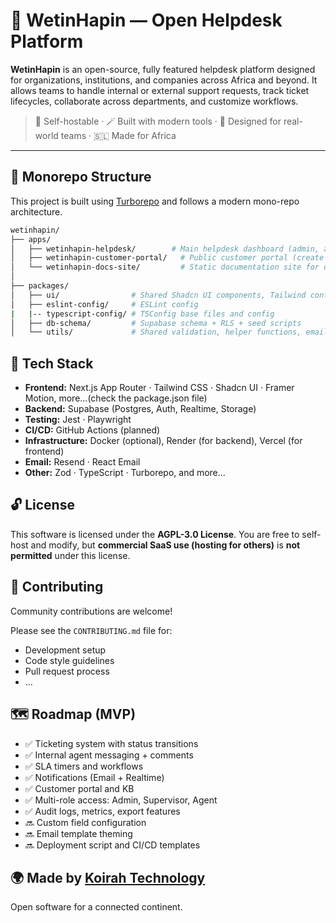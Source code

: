 # 🧭 WetinHapin — Open Helpdesk Platform

**WetinHapin** is an open-source, fully featured helpdesk platform designed for organizations, institutions, and companies across Africa and beyond. It allows teams to handle internal or external support requests, track ticket lifecycles, collaborate across departments, and customize workflows.

> 🔧 Self-hostable · 🪄 Built with modern tools · 💬 Designed for real-world teams · 🇸🇱 Made for Africa

---

## 🧱 Monorepo Structure

This project is built using [Turborepo](https://turbo.build/repo) and follows a modern mono-repo architecture.

```bash
wetinhapin/
├── apps/
│   ├── wetinhapin-helpdesk/        # Main helpdesk dashboard (admin, agents, supervisors)
│   ├── wetinhapin-customer-portal/   # Public customer portal (create ticket, view status, self-help)
│   └── wetinhapin-docs-site/         # Static documentation site for deployment + setup
│
├── packages/
│   ├── ui/                # Shared Shadcn UI components, Tailwind config
│   ├── eslint-config/     # ESLint config
|   |-- typescript-config/ # TSConfig base files and config
│   ├── db-schema/         # Supabase schema + RLS + seed scripts
│   └── utils/             # Shared validation, helper functions, email templates
```

## 🧰 Tech Stack

- **Frontend:** Next.js App Router · Tailwind CSS · Shadcn UI · Framer Motion, more...(check the package.json file)
- **Backend:** Supabase (Postgres, Auth, Realtime, Storage)
- **Testing:** Jest · Playwright
- **CI/CD:** GitHub Actions (planned)
- **Infrastructure:** Docker (optional), Render (for backend), Vercel (for frontend)
- **Email:** Resend · React Email
- **Other:** Zod · TypeScript · Turborepo, and more...

## 🔓 License

This software is licensed under the **AGPL-3.0 License**.
You are free to self-host and modify, but **commercial SaaS use (hosting for others)** is **not permitted** under this license.

## 👏 Contributing

Community contributions are welcome!

Please see the `CONTRIBUTING.md` file for:
- Development setup
- Code style guidelines
- Pull request process
- ...

## 🗺️ Roadmap (MVP)

- ✅ Ticketing system with status transitions
- ✅ Internal agent messaging + comments
- ✅ SLA timers and workflows
- ✅ Notifications (Email + Realtime)
- ✅ Customer portal and KB
- ✅ Multi-role access: Admin, Supervisor, Agent
- ✅ Audit logs, metrics, export features
- 🔜 Custom field configuration
- 🔜 Email template theming
- 🔜 Deployment script and CI/CD templates

## 🌍 Made by [Koirah Technology](https://github.com/koirah-technology)

Open software for a connected continent.
